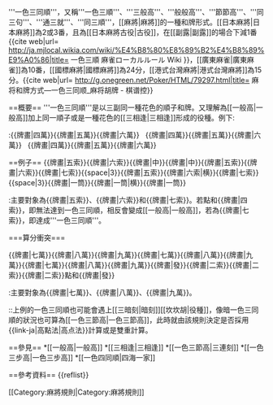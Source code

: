 '''一色三同順'''，又稱'''一色三順'''、'''三般高'''、'''般般高'''、'''節節高'''、'''同三句'''、'''通三就'''、'''同三順'''，[[麻將|麻將]]的一種和牌形式。[[日本麻將|日本麻將]]為2或3番，且為[[日本麻將古役|古役]]，在[[副露|副露]]的場合下減1番<ref>{{cite web|url= http://ja.mjlocal.wikia.com/wiki/%E4%B8%80%E8%89%B2%E4%B8%89%E9%A0%86|title= 一色三順 麻雀ローカルルール Wiki }}</ref>，[[廣東麻雀|廣東麻雀]]為10番，[[國標麻將|國標麻將]]為24分，[[港式台灣麻將|港式台灣麻將]]為15分。<ref>{{cite web|url= http://g.onegreen.net/Poker/HTML/79297.html|title= 麻将和牌方式—一色三同顺_麻将胡牌 - 棋谱控}}</ref>

==概要==
'''一色三同順'''是以三副同一種花色的順子和牌。又理解為[[一般高|一般高]]加上同一順子或是一種花色的[[三相逢|三相逢]]形成的役種。例下:

:{{牌畫|四萬}}{{牌畫|五萬}}{{牌畫|六萬}}   {{牌畫|四萬}}{{牌畫|五萬}}{{牌畫|六萬}}   {{牌畫|四萬}}{{牌畫|五萬}}{{牌畫|六萬}}

==例子==
{{牌畫|五索}}{{牌畫|六索}}{{牌畫|中}}{{牌畫|中}}{{牌畫|五索}}{{牌畫|六索}}{{牌畫|七索}}{{space|3}}{{牌畫|五索}}{{牌畫|六索|横}}{{牌畫|七索}}{{space|3}}{{牌畫|一筒}}{{牌畫|一筒|横}}{{牌畫|一筒}}

:主要對象為{{牌畫|五索}}、{{牌畫|六索}}和{{牌畫|七索}}。若點和{{牌畫|四索}}，即無法達到一色三同順，相反會變成[[一般高|一般高]]，若為{{牌畫|七索}}，即達成'''一色三同順'''。

===算分衝突===

{{牌畫|七萬}}{{牌畫|八萬}}{{牌畫|九萬}}{{牌畫|七萬}}{{牌畫|八萬}}{{牌畫|九萬}}{{牌畫|七萬}}{{牌畫|八萬}}{{牌畫|九萬}}{{牌畫|發}}{{牌畫|二索}}{{牌畫|二索}}{{牌畫|二索}}點和{{牌畫|發}}

:主要對象為{{牌畫|七萬}}、{{牌畫|八萬}}、{{牌畫|九萬}}。

::上例的一色三同順也可能會遇上[[三暗刻|暗刻]][[坎坎胡|役種]]，像暗一色三同順的狀況也可算為[[一色三節高|一色三節高]]，此時就由該規則決定是否採用{{link-ja|高點法|高点法}}計算或是雙重計算。

==參見==
*[[一般高|一般高]]
*[[三相逢|三相逢]]
*[[一色三節高|三連刻]]
*[[一色三步高|一色三步高]]
*[[一色四同順|四海一家]]

==參考資料==
{{reflist}}

[[Category:麻將規則|Category:麻將規則]]